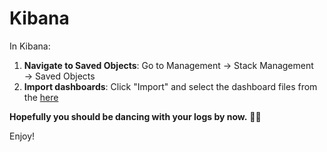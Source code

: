# Kibana

In Kibana:

1. **Navigate to Saved Objects**: Go to Management → Stack Management → Saved Objects
2. **Import dashboards**: Click "Import" and select the dashboard files from the [here](https://github.com/enotspe/fortinet-2-elasticsearch/tree/main/ELK/kibana)

**Hopefully you should be dancing with your logs by now.** 🕺💃

Enjoy!


